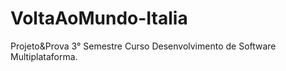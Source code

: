 # VoltaAoMundo-Italia
Projeto&amp;Prova 3° Semestre Curso Desenvolvimento de Software Multiplataforma.
